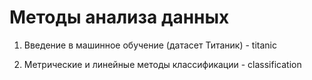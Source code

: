 # Методы анализа данных

1. Введение в машинное обучение (датасет Титаник) - titanic

2. Метрические и линейные методы классификации - classification
